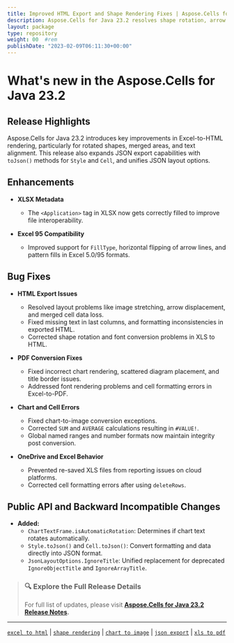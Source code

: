```yaml
---
title: Improved HTML Export and Shape Rendering Fixes | Aspose.Cells for Java 23.2
description: Aspose.Cells for Java 23.2 resolves shape rotation, arrow flip, and HTML conversion issues, adds new JSON methods and improves Excel 95 compatibility.
layout: package
type: repository
weight: 00	#rem
publishDate: "2023-02-09T06:11:30+00:00"
---
```


# What's new in the Aspose.Cells for Java 23.2

## Release Highlights

Aspose.Cells for Java 23.2 introduces key improvements in Excel-to-HTML rendering, particularly for rotated shapes, merged areas, and text alignment. This release also expands JSON export capabilities with `toJson()` methods for `Style` and `Cell`, and unifies JSON layout options.

## Enhancements

- **XLSX Metadata**
  - The `<Application>` tag in XLSX now gets correctly filled to improve file interoperability.

- **Excel 95 Compatibility**
  - Improved support for `FillType`, horizontal flipping of arrow lines, and pattern fills in Excel 5.0/95 formats.

## Bug Fixes

- **HTML Export Issues**
  - Resolved layout problems like image stretching, arrow displacement, and merged cell data loss.
  - Fixed missing text in last columns, and formatting inconsistencies in exported HTML.
  - Corrected shape rotation and font conversion problems in XLS to HTML.

- **PDF Conversion Fixes**
  - Fixed incorrect chart rendering, scattered diagram placement, and title border issues.
  - Addressed font rendering problems and cell formatting errors in Excel-to-PDF.

- **Chart and Cell Errors**
  - Fixed chart-to-image conversion exceptions.
  - Corrected `SUM` and `AVERAGE` calculations resulting in `#VALUE!`.
  - Global named ranges and number formats now maintain integrity post conversion.

- **OneDrive and Excel Behavior**
  - Prevented re-saved XLS files from reporting issues on cloud platforms.
  - Corrected cell formatting errors after using `deleteRows`.

## Public API and Backward Incompatible Changes

- **Added:**
  - `ChartTextFrame.isAutomaticRotation`: Determines if chart text rotates automatically.
  - `Style.toJson()` and `Cell.toJson()`: Convert formatting and data directly into JSON format.
  - `JsonLayoutOptions.IgnoreTitle`: Unified replacement for deprecated `IgnoreObjectTitle` and `IgnoreArrayTitle`.

> ### 🔍 Explore the Full Release Details
>
> For full list of updates, please visit **[Aspose.Cells for Java 23.2 Release Notes](https://releases.aspose.com/cells/java/release-notes/2023/aspose-cells-for-java-23-2-release-notes/).**

---

[`excel to html`](https://search.aspose.com/q/excel-to-html.html) | [`shape rendering`](https://search.aspose.com/q/shape-rendering.html) | [`chart to image`](https://search.aspose.com/q/chart-to-image.html) | [`json export`](https://search.aspose.com/q/json-export.html) | [`xls to pdf`](https://search.aspose.com/q/xls-to-pdf.html)
